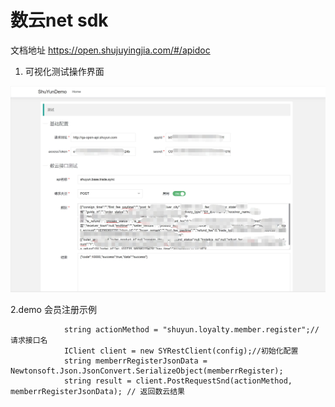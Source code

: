# 数云net sdk
文档地址 https://open.shujuyingjia.com/#/apidoc

1. 可视化测试操作界面

![Image text](https://github.com/h0730303779/ShuYunSDK/blob/master/res/1.jpg)



2.demo 会员注册示例
```
            string actionMethod = "shuyun.loyalty.member.register";//请求接口名
            IClient client = new SYRestClient(config);//初始化配置
            string memberrRegisterJsonData = Newtonsoft.Json.JsonConvert.SerializeObject(memberrRegister);
            string result = client.PostRequestSnd(actionMethod, memberrRegisterJsonData); // 返回数云结果

```
